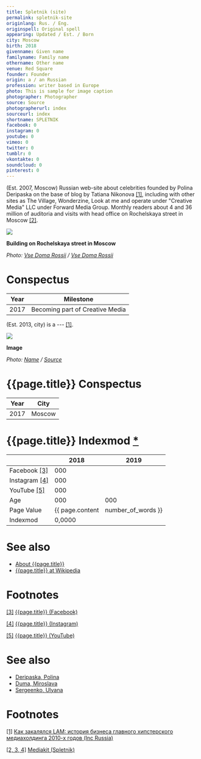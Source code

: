 ```yaml
---
title: Spletnik (site)
permalink: spletnik-site
originlang: Rus. / Eng.
originspell: Original spell
appearing: Updated / Est. / Born
city: Moscow
birth: 2018
givenname: Given name
familyname: Family name
othername: Other name
venue: Red Square
founder: Founder
origin: a / an Russian
profession: writer based in Europe
photo: This is sample for image caption
photographer: Photographer
source: Source
photographerurl: index
sourceurl: index
shortname: SPLETNIK
facebook: 0
instagram: 0
youtube: 0
vimeo: 0
twitter: 0
tumblr: 0
vkontakte: 0
soundcloud: 0
pinterest: 0
---
```

(Est. 2007, Moscow) Russian web-site about celebrities founded by Polina Deripaska on the base of blog by Tatiana Nikonova <span id="a1">[\[1\]](#f1)</span>, including with other sites as The Village, Wonderzine, Look at me and operate under "Creative Media" LLC under Forward Media Group. Monthly readers about 4 and 36 million of auditoria and visits with head office on Rochelskaya street in Moscow <span id="a2">[\[2\]](#f2)</span>.

![](http://www.vsedomarossii.ru/photos/area_77/city_2815/street_12408/148205_1.jpg)

**Building on Rochelskaya street in Moscow**

*Photo: [Vse Doma Rossii]() / [Vse Doma Rossii](http://moscowcity.vsedomarossii.ru/house/148205)*

# Conspectus

|Year|Milestone|
|----|-----|
|2017|Becoming part of Creative Media|


(Est. 2013, city) is a --- <span id="a1">[\[1\]](#f1)</span>.

![](/encyclopedia/images/{{page.permalink}}.jpg)

**Image**

*Photo: [Name](index) / [Source](index)*

# {{page.title}} Conspectus

|Year|City|
|-|-|
|2017|Moscow|

# {{page.title}} Indexmod [*](indexmod)

||2018|2019|
|-|-|-|
|Facebook <span id="a3">[\[3\]](#f3)</span>|000||
|Instagram <span id="a4">[\[4\]](#f4)</span>|000||
|YouTube <span id="a5">[\[5\]](#f5)</span>|000||
|Age|000|000|
|Page Value|{{ page.content | number_of_words }}||
|Indexmod|0,0000||

# See also

+ [About {{page.title}}](index)
+ [{{page.title}} at Wikipedia](index)

# Footnotes

[[3]](#a3) <span id="f3"></span> [{{page.title}} (Facebook)](index)

[[4]](#a4) <span id="f4"></span> [{{page.title}} (Instagram)](index)

[[5]](#a5) <span id="f5"></span> [{{page.title}} (YouTube)](index)

# See also

+ [Deripaska, Polina](deripaska-polina)
+ [Duma, Miroslava](duma-miroslava)
+ [Sergeenko, Ulyana](sergeenko-ulyana)

# Footnotes

[[1]](#a1) <span id="f1"></span> [Как закалялся LAM: история бизнеса главного хипстерского медиахолдинга 2010-х годов (Inc Russia)](https://incrussia.ru/fly/kak-zakalyalsya-lam-istoriya-biznesa-glavnogo-hipsterskogo-mediaholdinga-2010-h-godov)

[[2, 3, 4]](#a2) <span id="f2"></span> [Mediakit (Spletnik)](http://mediakit.spletnik.ru)
